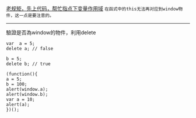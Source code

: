 [老规矩，先上代码，帮忙指点下变量作用域](https://segmentfault.com/q/1010000007244019)
`在函式中的this无法再对应到window物件，这一点是要注意的。`


-----
驗證是否為window的物件，利用delete
```
var  a = 5;
delete a; // false
```
```
b = 5;
delete b; // true
```

```
(function(){
a = 5;
b = 100;
alert(window.a);
alert(window.b);
var a = 10;
alert(a);
})();
```

